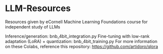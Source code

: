 # LLM-Resources
Resources given by eCornell Machine Learning Foundations course for independent study of LLMs

Inference/generation: bnb_4bit_integration.py 
Fine-tuning with low-rank adaptation (LoRA) + quantization: bnb_4bit_training.py
For more information on these Colabs, reference this repository: https://github.com/artidoro/qlora 
